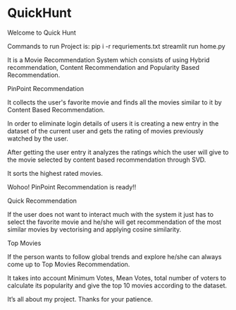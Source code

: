# QuickHunt

Welcome to Quick Hunt 

Commands to run Project is:
pip i -r requriements.txt
streamlit run home.py


It is a Movie Recommendation System which consists of using Hybrid recommendation, Content Recommendation and Popularity Based Recommendation.

PinPoint Recommendation

It collects the user's favorite movie and finds all the movies similar to it by Content Based Recommendation.

In order to eliminate login details of users it is creating a new entry in the dataset of the current user and gets the rating of movies previously watched by the user.

After getting the user entry it analyzes the ratings which the user will give to the movie selected by content based recommendation through SVD.

It sorts the highest rated movies.

Wohoo! PinPoint Recommendation is ready!!

Quick Recommendation

If the user does not want to interact much with the system it just has to select the favorite movie and he/she will get recommendation of the most similar movies by vectorising and applying cosine similarity.

Top Movies 


If the person wants to follow global trends and explore he/she can always come up to Top Movies Recommendation.

It takes into account Minimum Votes, Mean Votes, total number of voters to calculate its popularity and give the top 10 movies according to the dataset.


It’s all about my project. Thanks for your patience.
